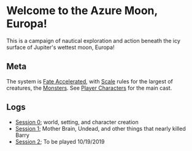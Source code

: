 # Welcome to the Azure Moon, Europa!

This is a campaign of nautical exploration and action beneath the icy surface of Jupiter's wettest moon, Europa!

## Meta
The system is [Fate Accelerated](https://fate-srd.com/fate-accelerated/get-started), with [Scale](https://fate-srd.com/fate-system-toolkit/scale) rules for the largest of creatures, the [Monsters](Details/Monsters.md). See [Player Characters](Characters/PlayerCharacters.md) for the main cast.

## Logs
* [Session 0](Logs/Session0.md); world, setting, and character creation
* [Session 1](Logs/Session1.md); Mother Brain, Undead, and other things that nearly killed Barry
* [Session 2](Logs/Session2.md); To be played 10/19/2019